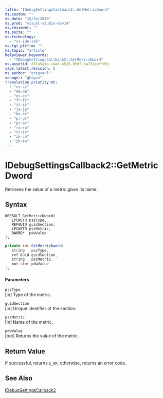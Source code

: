 ```yaml
---
title: "IDebugSettingsCallback2::GetMetricDword"
ms.custom: ""
ms.date: "10/14/2016"
ms.prod: "visual-studio-dev14"
ms.reviewer: ""
ms.suite: ""
ms.technology: 
  - "vs-ide-sdk"
ms.tgt_pltfrm: ""
ms.topic: "article"
helpviewer_keywords: 
  - "IDebugSettingsCallback2::GetMetricDword"
ms.assetid: 831a5a1a-c4af-4520-9fdf-3a731aeff85c
caps.latest.revision: 8
ms.author: "gregvanl"
manager: "ghogen"
translation.priority.mt: 
  - "cs-cz"
  - "de-de"
  - "es-es"
  - "fr-fr"
  - "it-it"
  - "ja-jp"
  - "ko-kr"
  - "pl-pl"
  - "pt-br"
  - "ru-ru"
  - "tr-tr"
  - "zh-cn"
  - "zh-tw"
---
```

# IDebugSettingsCallback2::GetMetricDword
Retrieves the value of a metric given its name.  
  
## Syntax  
  
```cpp#  
HRESULT GetMetricDword(  
   LPCWSTR pszType,  
   REFGUID guidSection,  
   LPCWSTR pszMetric,  
   DWORD*  pdwValue  
);  
```  
  
```c#  
private int GetMetricDword(  
   string   pszType,  
   ref Guid guidSection,  
   string   pszMetric,  
   out uint pdwValue  
);  
```  
  
#### Parameters  
 `pszType`  
 [in] Type of the metric.  
  
 `guidSection`  
 [in] Unique identifier of the section.  
  
 `pszMetric`  
 [in] Name of the metric.  
  
 `pdwValue`  
 [out] Returns the value of the metric.  
  
## Return Value  
 If successful, returns `S_OK`; otherwise, returns an error code.  
  
## See Also  
 [IDebugSettingsCallback2](../extensibility/idebugsettingscallback2.md)